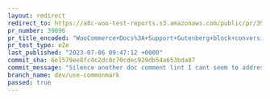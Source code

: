 ```yaml
---
layout: redirect
redirect_to: https://a8c-woo-test-reports.s3.amazonaws.com/public/pr/39096/e2e/index.html
pr_number: 39096
pr_title_encoded: "WooCommerce+Docs%3A+Support+Gutenberg+block+conversion+with+CommonMark%2C+add+some+basic+unit+tests."
pr_test_type: e2e
last_published: "2023-07-06 09:47:12 +0000"
commit_sha: 6e1579ee8fc4c2dc8c70cdec929db54a653bda87
commit_message: "Silence another doc comment lint I cant seem to address properly."
branch_name: dev/use-commonmark
passed: true
---
```

